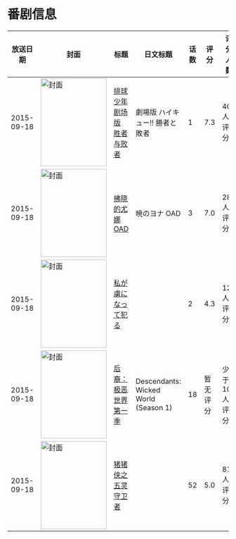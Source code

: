 # 番剧信息

|放送日期|封面|标题|日文标题|话数|评分|评分人数|
|---|---|---|---|---|---|---|
|2015-09-18|<img src="//lain.bgm.tv/pic/cover/c/62/a0/128952_1hM6C.jpg" alt="封面" style="width:150px;height:200px;object-fit:cover;">|[排球少年剧场版 胜者与败者](https://bangumi.tv/subject/128952)|劇場版 ハイキュー!! 勝者と敗者|1|7.3|402人评分|
|2015-09-18|<img src="//lain.bgm.tv/pic/cover/c/1f/88/129014_l74Fb.jpg" alt="封面" style="width:150px;height:200px;object-fit:cover;">|[拂晓的尤娜 OAD](https://bangumi.tv/subject/129014)|暁のヨナ OAD|3|7.0|284人评分|
|2015-09-18|<img src="/img/no_icon_subject.png" alt="封面" style="width:150px;height:200px;object-fit:cover;">|[私が虜になって犯る](https://bangumi.tv/subject/147222)||2|4.3|128人评分|
|2015-09-18|<img src="//lain.bgm.tv/pic/cover/c/bb/49/199387_54p5a.jpg" alt="封面" style="width:150px;height:200px;object-fit:cover;">|[后裔：极恶世界 第一季](https://bangumi.tv/subject/199387)|Descendants: Wicked World (Season 1)|18|暂无评分|少于10人评分|
|2015-09-18|<img src="//lain.bgm.tv/pic/cover/c/9b/33/208073_hyhT5.jpg" alt="封面" style="width:150px;height:200px;object-fit:cover;">|[猪猪侠之五灵守卫者](https://bangumi.tv/subject/208073)||52|5.0|81人评分|
